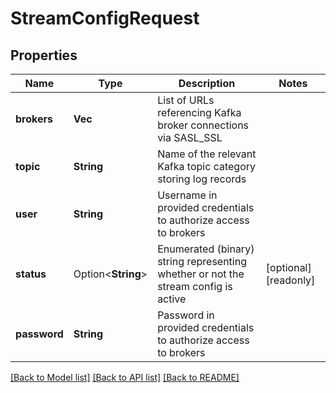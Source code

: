 # StreamConfigRequest

## Properties

Name | Type | Description | Notes
------------ | ------------- | ------------- | -------------
**brokers** | **Vec<String>** | List of URLs referencing Kafka broker connections via SASL_SSL | 
**topic** | **String** | Name of the relevant Kafka topic category storing log records | 
**user** | **String** | Username in provided credentials to authorize access to brokers | 
**status** | Option<**String**> | Enumerated (binary) string representing whether or not the stream config is active | [optional][readonly]
**password** | **String** | Password in provided credentials to authorize access to brokers | 

[[Back to Model list]](../README.md#documentation-for-models) [[Back to API list]](../README.md#documentation-for-api-endpoints) [[Back to README]](../README.md)


